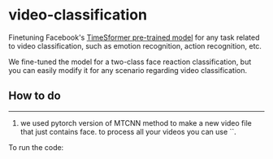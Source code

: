 # video-classification
Finetuning Facebook's [TimeSformer pre-trained model](https://huggingface.co/facebook/timesformer-base-finetuned-k600) for any task related to video classification, such as emotion recognition, action recognition, etc.


We fine-tuned the model for a two-class face reaction classification, but you can easily modify it for any scenario regarding video classification.

## How to do
-------------------
1. we used pytorch version of MTCNN method to make a new video file that just contains face. to process all your videos you can use ``.

To run the code:
